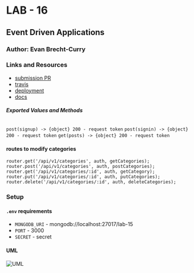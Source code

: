 # LAB - 16

 ## Event Driven Applications

 ### Author: Evan Brecht-Curry

 ### Links and Resources
* [submission PR](https://github.com/evan-401-advanced-javascript/lab-15-build-an-api-server/pull/1)
* [travis](https://www.travis-ci.com/evan-401-advanced-javascript/lab-15-build-an-api-server)
* [deployment](https://lab-15-api.herokuapp.com/) 
* [docs](http://localhost:3000/docs/)


 ##### Exported Values and Methods

 ###### 
`post(signup) -> {object} 200 - request token`
`post(signin) -> {object} 200 - request token`
`get(posts) -> {object} 200 - request token`
#### routes to modify categories
`router.get('/api/v1/categories', auth, getCategories);`
`router.post('/api/v1/categories', auth, postCategories);`
`router.get('/api/v1/categories/:id', auth, getCategory);`
`router.put('/api/v1/categories/:id', auth, putCategories);`
`router.delete('/api/v1/categories/:id', auth, deleteCategories);`

### Setup
#### `.env` requirements
* `MONGODB_URI` - mongodb://localhost:27017/lab-15
* `PORT` - 3000
* `SECRET` - secret


 #### UML
![UML](uml.jpg)